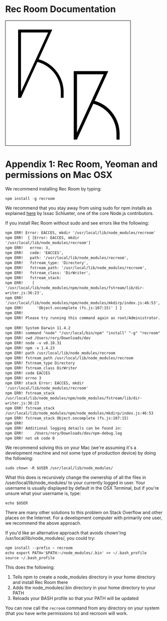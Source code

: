 # Rec Room Documentation

![Rec Room logo](images/recroom-logo.jpg?raw=true)


# Appendix 1: Rec Room, Yeoman and permissions on Mac OSX

We recommend installing Rec Room by typing:

```
npm install -g recroom
```

We recommend that you stay away from using sudo for npm installs as explained [here](http://howtonode.org/introduction-to-npm) by Issac Schlueter, one of the core Node.js contributors.

If you install Rec Room without sudo and see errors like the following:

```
npm ERR! Error: EACCES, mkdir '/usr/local/lib/node_modules/recroom'
npm ERR!  { [Error: EACCES, mkdir '/usr/local/lib/node_modules/recroom']
npm ERR!   errno: 3,
npm ERR!   code: 'EACCES',
npm ERR!   path: '/usr/local/lib/node_modules/recroom',
npm ERR!   fstream_type: 'Directory',
npm ERR!   fstream_path: '/usr/local/lib/node_modules/recroom',
npm ERR!   fstream_class: 'DirWriter',
npm ERR!   fstream_stack: 
npm ERR!    [ '/usr/local/lib/node_modules/npm/node_modules/fstream/lib/dir-writer.js:36:23',
npm ERR!      '/usr/local/lib/node_modules/npm/node_modules/mkdirp/index.js:46:53',
npm ERR!      'Object.oncomplete (fs.js:107:15)' ] }
npm ERR! 
npm ERR! Please try running this command again as root/Administrator.

npm ERR! System Darwin 11.4.2
npm ERR! command "node" "/usr/local/bin/npm" "install" "-g" "recroom"
npm ERR! cwd /Users/rory/Downloads/dev
npm ERR! node -v v0.10.31
npm ERR! npm -v 1.4.23
npm ERR! path /usr/local/lib/node_modules/recroom
npm ERR! fstream_path /usr/local/lib/node_modules/recroom
npm ERR! fstream_type Directory
npm ERR! fstream_class DirWriter
npm ERR! code EACCES
npm ERR! errno 3
npm ERR! stack Error: EACCES, mkdir '/usr/local/lib/node_modules/recroom'
npm ERR! fstream_stack /usr/local/lib/node_modules/npm/node_modules/fstream/lib/dir-writer.js:36:23
npm ERR! fstream_stack /usr/local/lib/node_modules/npm/node_modules/mkdirp/index.js:46:53
npm ERR! fstream_stack Object.oncomplete (fs.js:107:15)
npm ERR! 
npm ERR! Additional logging details can be found in:
npm ERR!     /Users/rory/Downloads/dev/npm-debug.log
npm ERR! not ok code 0
```

We recommend solving this on your Mac (we're assuming it's a development machine and not some type of production device) by doing the following:

```
sudo chown -R $USER /usr/local/lib/node_modules/
```

What this does is recursively change the ownership of all the files in /user/local/lib/node_modules/ to your currently logged in user. Your username is usually displayed by default in the OSX Terminal, but if you're unsure what your username is, type:

```
echo $USER
```

There are many other solutions to this problem on Stack Overflow and other places on the Internet. For a development computer with primarily one user, we recommend the above approach. 

If you'd like an alternative approach that avoids chown'ing /usr/local/lib/node_modules/, you could try:

```
npm install --prefix ~ recroom
echo export PATH='$PATH:~/node_modules/.bin' >> ~/.bash_profile
source ~/.bash_profile
```

This does the following:

1. Tells npm to create a node_modules directory in your home directory and install Rec Room there
2. Adds the node_modules/.bin directory in your home directory to your PATH
3. Reloads your BASH profile so that your PATH will be updated

You can now call the ```recroom``` command from any directory on your system (that you have write permissions to) and recroom will work.





